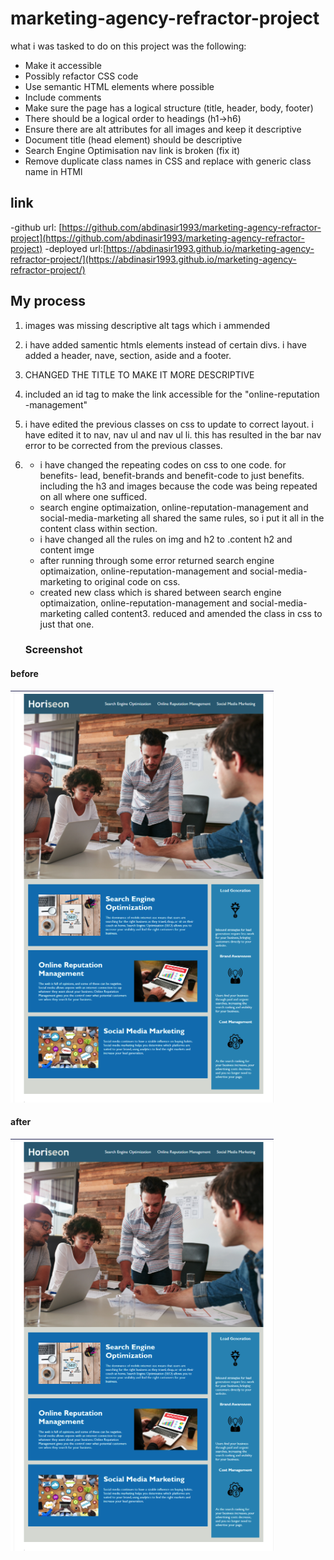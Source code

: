 # marketing-agency-refractor-project
what i was tasked to do on this project was the following:
- Make it accessible
- Possibly refactor CSS code
- Use semantic HTML elements where possible
- Include comments
- Make sure the page has a logical structure (title, header, body, footer)
- There should be a logical order to headings (h1->h6)
- Ensure there are alt attributes for all images and keep it descriptive
- Document title (head element) should be descriptive
- Search Engine Optimisation nav link is broken (fix it)
- Remove duplicate class names in CSS and replace with generic class name in HTMl


## link
-github url: [https://github.com/abdinasir1993/marketing-agency-refractor-project](https://github.com/abdinasir1993/marketing-agency-refractor-project)
-deployed url:[https://abdinasir1993.github.io/marketing-agency-refractor-project/](https://abdinasir1993.github.io/marketing-agency-refractor-project/)



## My process

1.  images was missing descriptive alt tags which i ammended 
2.  i have added samentic htmls elements instead of certain divs. i have added a header, nave, section, aside and a footer.
3.  CHANGED THE TITLE TO MAKE IT MORE DESCRIPTIVE
4.  included an id tag to make the link accessible for the "online-reputation -management"
5. i have edited the previous classes on css to update to correct layout. i have edited it to nav, nav ul and nav ul li. this has resulted in the bar nav error to be corrected from the previous classes.
6. - i have changed the repeating codes on css to one code. for benefits- lead, benefit-brands and benefit-code to just benefits. including the h3 and images because the code was being repeated on all where one sufficed.
   - search engine optimaization, online-reputation-management and social-media-marketing all shared the same rules, so i put it all in the content class within section.
   - i have changed all the rules on img and h2 to .content h2 and content imge
   - after running through some error returned search engine optimaization, online-reputation-management and social-media-marketing to original code on css.
   - created new class which is shared between search engine optimaization, online-reputation-management and social-media-marketing called content3. reduced and amended the class in css to just that one.

   ### Screenshot
   

#### before 
![ before image of website](./assets/images/before.png)



#### after
![ after image of website](./assets/images/after.png)
